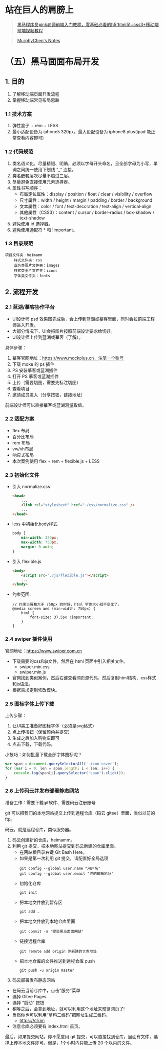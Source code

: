 # 站在巨人的肩膀上

> [黑马程序员pink老师前端入门教程，零基础必看的h5(html5)+css3+移动端前端视频教程](https://www.bilibili.com/video/BV14J4114768/)

> [MurphyChen's Notes](https://github.com/Hacker-C/notes)


# （五）黑马面面布局开发

## 1. 目的

1. 了解移动端页面开发流程
2. 掌握移动端常见布局思路

### 1.1  技术方案

1. 弹性盒子 + rem + LESS 
2. 最小适配设备为 iphone5 320px。最大设配设备为 iphone8 plus(ipad 能正常查看内容即可)

### 1.2 代码规范

1. 类名语义化，尽量精短、明确，必须以字母开头命名，且全部字母为小写，单词之间统一使用下划线 “_” 连接。
2. 类名嵌套层次尽量不超过三层。
3. 尽量避免直接使用元素选择器。
4. 属性书写顺序：
    - 布局定位属性：display / position / float / clear / visibility / overflow
    - 尺寸属性：width / height / margin / padding / border / background
    - 文本属性：color / font / text-decoration / text-align / vertical-align
    - 其他属性（CSS3）：content / cursor / border-radius / box-shadow / text-shadow
5. 避免使用 id 选择器。
6. 避免使用通配符 * 和 !important。

### 1.3 目录规范

```
项目文件夹：heimamm
	样式文件夹：css
	业务类图片文件夹：images
	样式类图片文件夹：icons
	字体类文件夹：fonts
```

## 2. 流程开发

### 2.1 蓝湖/摹客协作平台

- UI设计师 psd 效果图完成后，会上传到蓝湖或摹客里面，同时会拉前端工程师进入开发。
- 大部分情况下，UI会把图片按照前端设计要求给切好。
- UI设计师上传到蓝湖或摹客（了解）。

具体步骤：
1. 摹客官网地址：https://www.mockplus.cn，注册一个账号
2. 下载 moke 的 ps 插件 
3. PS 安装摹客或蓝湖插件
4. 打开 PS 摹客或蓝湖插件
5. 上传（需要切图，需要先标注切图）
6. 查看项目
7. 邀请成员进入（分享按钮，链接地址）

前端设计师可以直接摹客或蓝湖测量取值。

### 2.2 适配方案

- flex 布局  
- 百分比布局
- rem 布局
- vw/vh布局
- 响应式布局
- 本次案例使用 flex + rem + flexible.js +  LESS   

### 2.3  初始化文件

- 引入 normalize.css
    ```html
    <head>
        ...
        <link rel="stylesheet" href="./css/normalize.css" />
        ...
    </head>
    ```
- less 中初始化body样式
    ```css
    body {
        min-width: 320px;
        max-width: 750px;
        margin: 0 auto;
    }
    ```
- 引入 flexible.js
    ```html
    <body>
        <script src="./js/flexible.js"></script>
        ...
    </body>
    ```
- 约束范围:
    ```less
    // 约束当屏幕大于 750px 的时候，html 字体大小就不变化了。
    @media screen and (min-width: 750px) {
        html {
            font-size: 37.5px !important;
        }
    }
    ```

### 2.4 swiper 插件使用

官网地址：https://www.swiper.com.cn

- 下载需要的css和js文件，然后在 html 页面中引入相关文件。
    - swiper.min.css
    - swiper.min.js
- 官网找到类似案例，然后右键查看网页源代码，然后复制html结构、css样式和js语法。
- 根据需求定制修改模块。

### 2.5 图标字体上传下载

上传步骤：
1. 让UI美工准备好图标字体（必须是svg格式）
2. 点上传按钮（保留颜色并提交）
3. 生成之后加入购物车即可
4. 点击下载，下载代码。

小技巧：如何批量下载全部字体图标呢？
```js
var span = document.querySelectorAll('.icon-cover');
for (var i = 0, len = span.length; i < len; i++) {
    console.log(span[i].querySelector('span').click());
}
```

### 2.6 上传码云并发布部署静态网站

准备工作：需要下载git软件、需要码云注册账号

git 可以把我们的本地网站提交上传到远程仓库（码云 gitee）里面，类似以前的 ftp。

码云，就是远程仓库，类似服务器。 

1. 码云创建新的仓库，heimamm。  
2. 利用 git 提交，把本地网站提交到码云新建的仓库里面。
    - 在网站根目录右键 Git Bash Here。
    - 如果是第一次利用 git 提交，请配置好全局选项
        ```
        git config --global user.name "用户名"
        git config --global user.email "你的邮箱地址"
        ```
   - 初始化仓库
        ```
        git init
        ```
   - 把本地文件放到暂存区
        ```
        git add .
        ```
   - 把本地文件放到本地仓库里面
        ```
        git commit -m '提交黑马面面网站'
        ```
   - 链接远程仓库
        ```
        git remote add origin 你新建的仓库地址
        ```
   - 把本地仓库的文件推送到远程仓库 push
        ```
        git push -u origin master
        ```
3. 码云部署发布静态网站

- 在码云当前仓库中，点击“服务”菜单 
- 选择 Gitee Pages
- 选择 “启动” 按钮
- 稍等之后，会拿到地址，就可以利用这个地址来预览网页了!
- 当然你也可以利用“草料二维码”把网址生成二维码。
    - https://cli.im
- 注意仓库必须要有 index.html 首页。 

最后，如果提交网站，你不愿意用 git 提交，可以直接找到仓库，里面有文件，选择上传本地文件即可。但是，1个小时内只能上传 20 个以内的文件。

